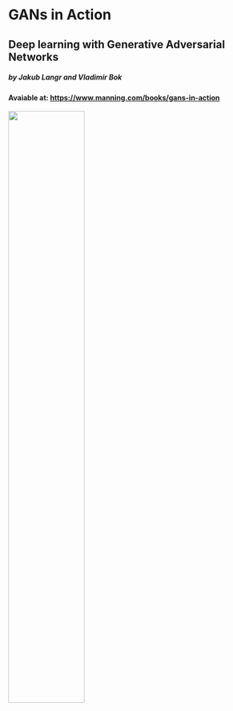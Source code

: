 # GANs in Action
## Deep learning with Generative Adversarial Networks 
##### by Jakub Langr and Vladimir Bok
#### Avaiable at: https://www.manning.com/books/gans-in-action

<img src="/img/book_cover.png" width="55%">
